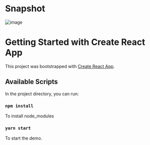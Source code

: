 # Snapshot
![image](https://user-images.githubusercontent.com/72008682/118952046-3031d980-b98e-11eb-993f-6148d1eeb408.png)

# Getting Started with Create React App

This project was bootstrapped with [Create React App](https://github.com/facebook/create-react-app).

## Available Scripts

In the project directory, you can run:

### `npm install`
To install node_modules

### `yarn start`
To start the demo.
